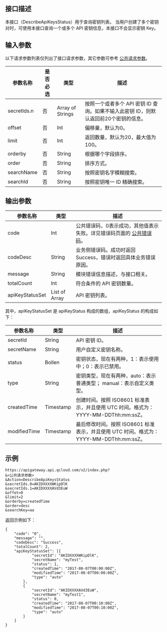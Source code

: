 ## 接口描述
本接口（DescribeApiKeysStatus）用于查询密钥列表。
当用户创建了多个密钥对时，可使用本接口查询一个或多个 API 密钥信息，本接口不会显示密钥 Key。


## 输入参数
以下请求参数列表仅列出了接口请求参数，其它参数可参考 [公共请求参数](https://intl.cloud.tencent.com/document/product/628/18814)。

| 参数名称        | 是否必选 | 类型               | 描述                                       |
| ----------- | ---- | ---------------- | ---------------------------------------- |
| secretIds.n | 否    | Array of Strings | 按照一个或者多个 API 密钥 ID 查询。如果不输入此密钥 ID，则默认返回前20个密钥的信息。 |
| offset      | 否    | Int              | 偏移量，默认为0。                                |
| limit       | 否    | Int              | 返回数量，默认为20，最大值为100。                      |
| orderby     | 否    | String           | 根据哪个字段排序。                                |
| order       | 否    | String           | 排序方式。                                    |
| searchName  | 否    | String           | 按照密钥名字模糊搜索。                              |
| searchId    | 否    | String           | 按照密钥唯一 ID 精确搜索。                            |

## 输出参数

| 参数名称            | 类型            | 描述                                       |
| --------------- | ------------- | ---------------------------------------- |
| code            | Int           | 公共错误码，0表示成功，其他值表示失败。详见错误码页面的 [公共错误码](https://intl.cloud.tencent.com/document/product/628/18822#.E5.85.AC.E5.85.B1.E9.94.99.E8.AF.AF.E7.A0.81)。|
| codeDesc        | String        | 业务侧错误码。成功时返回 Success，错误时返回具体业务错误原因。       |
| message         | String        | 模块错误信息描述，与接口相关。                          |
| totalCount      | Int           | 符合条件的 API 密钥数量。                            |
| apiKeyStatusSet | List of Array | API 密钥列表。                                 |

其中，apiKeyStatusSet 是 apiKeyStatus 构成的数组，apiKeyStatus 的构成如下：

| 参数名称         | 类型        | 描述                                       |
| ------------ | --------- | ---------------------------------------- |
| secretId     | String    | API 密钥 ID。                                 |
| secretName   | String    | 用户自定义密钥名称。                               |
| status       | Bollen    | 密钥状态，现在有两种，1：表示使用中；0：表示已禁用。           |
| type         | String    | 密钥类型，现在有两种，auto：表示普通类型； manual：表示自定义类型。 |
| createdTime  | Timestamp | 创建时间。按照 ISO8601 标准表示，并且使用 UTC 时间。格式为：YYYY-MM-DDThh:mm:ssZ。 |
| modifiedTime | Timestamp | 最后修改时间。按照 ISO8601 标准表示，并且使用 UTC 时间。格式为：YYYY-MM-DDThh:mm:ssZ。 |

## 示例 
```
https://apigateway.api.qcloud.com/v2/index.php?
&<公共请求参数>
&Action=DescribeApiKeysStatus
&secretIds.0=AKIDXXXXWKipDlK
&secretIds.1=AKIDXXXXAVd3EuW
&offet=0
&limit=2
&orderby=createdTime
&order=desc
&searchKey=aa
```
返回示例如下：
```
{
	"code": "0",
	"message": "",
	"codeDesc": "Success",
	"totalCount": 2,
	"apiKeyStatusSet": [{
			"secretId": "AKIDXXXXWKipDlK",
			"secretName": "myTest",
			"status": 1,
			"createdTime": "2017-08-07T00:00:00Z",
			"modifiedTime": "2017-08-07T00:00:00Z",
			"type": "auto"
		},
		{
			"secretId": "AKIDXXXXAVd3EuW",
			"secretName": "myTest1",
			"status": 0,
			"createdTime": "2017-08-07T00:10:00Z",
			"modifiedTime": "2017-08-07T00:10:00Z",
			"type": "auto"
		}
	]
}
```




